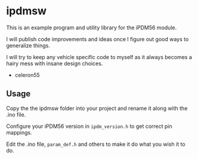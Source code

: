 ipdmsw
======

This is an example program and utility library for the iPDM56 module.

I will publish code improvements and ideas once I figure out good ways to
generalize things.

I will try to keep any vehicle specific code to myself as it always becomes a
hairy mess with insane design choices.

- celeron55

Usage
-----

Copy the the ipdmsw folder into your project and rename it along with the .ino
file.

Configure your iPDM56 version in `ipdm_version.h` to get correct pin mappings.

Edit the .ino file, `param_def.h` and others to make it do what you wish it to
do.

